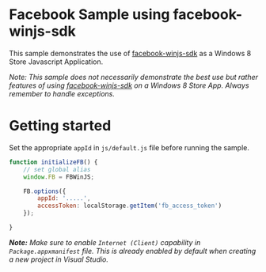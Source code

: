 # Facebook Sample using facebook-winjs-sdk

This sample demonstrates the use of [facebook-winjs-sdk](https://github.com/Thuzi/facebook-winjs-sdk) as a Windows 8 Store Javascript Application.

_Note: This sample does not necessarily demonstrate the best use but rather features of using [facebook-winjs-sdk](https://github.com/Thuzi/facebook-winjs-sdk) on a Windows 8 Store App. Always remember to handle exceptions._

# Getting started

Set the appropriate `appId` in `js/default.js` file before running the sample.

```js
function initializeFB() {
    // set global alias
    window.FB = FBWinJS;

    FB.options({
        appId: '.....',
        accessToken: localStorage.getItem('fb_access_token')
    });

}
```

_**Note:**
Make sure to enable `Internet (Client)` capability in `Package.appxmanifest` file.
This is already enabled by default when creating a new project in Visual Studio._